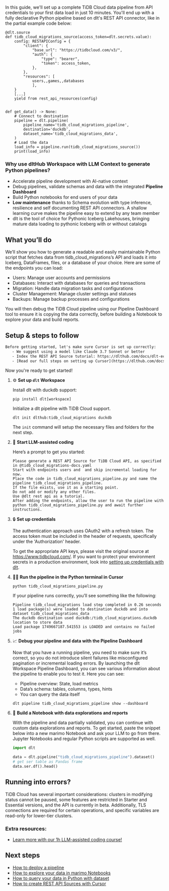 In this guide, we'll set up a complete TiDB Cloud data pipeline from API credentials to your first data load in just 10 minutes. You'll end up with a fully declarative Python pipeline based on dlt's REST API connector, like in the partial example code below:

```python-outcome
@dlt.source
def tidb_cloud_migrations_source(access_token=dlt.secrets.value):
    config: RESTAPIConfig = {
        "client": {
            "base_url": "https://tidbcloud.com/v3/",
            "auth": {
                "type": "bearer",
                "token": access_token,
            },
        },
        "resources": [
            users,,games,,databases
            ],
    }
    [...]
    yield from rest_api_resources(config)


def get_data() -> None:
    # Connect to destination
    pipeline = dlt.pipeline(
        pipeline_name='tidb_cloud_migrations_pipeline',
        destination='duckdb',
        dataset_name='tidb_cloud_migrations_data', 
    )
    # Load the data
    load_info = pipeline.run(tidb_cloud_migrations_source())
    print(load_info) 
```

### Why use dltHub Workspace with LLM Context to generate Python pipelines?

- Accelerate pipeline development with AI-native context
- Debug pipelines, validate schemas and data with the integrated **Pipeline Dashboard**
- Build Python notebooks for end users of your data
- **Low maintenance** thanks to Schema evolution with type inference, resilience and self documenting REST API connectors. A shallow learning curve makes the pipeline easy to extend by any team member
- dlt is the tool of choice for Pythonic Iceberg Lakehouses, bringing mature data loading to pythonic Iceberg with or without catalogs

## What you’ll do

We’ll show you how to generate a readable and easily maintainable Python script that fetches data from tidb_cloud_migrations’s API and loads it into Iceberg, DataFrames, files, or a database of your choice. Here are some of the endpoints you can load:

- Users: Manage user accounts and permissions
- Databases: Interact with databases for queries and transactions
- Migration: Handle data migration tasks and configurations
- Cluster Management: Manage cluster settings and statuses
- Backups: Manage backup processes and configurations

You will then debug the TiDB Cloud pipeline using our Pipeline Dashboard tool to ensure it is copying the data correctly, before building a Notebook to explore your data and build reports.

## Setup & steps to follow

```default
Before getting started, let's make sure Cursor is set up correctly:
   - We suggest using a model like Claude 3.7 Sonnet or better
   - Index the REST API Source tutorial: https://dlthub.com/docs/dlt-ecosystem/verified-sources/rest_api/ and add it to context as **@dlt rest api**
   - [Read our full steps on setting up Cursor](https://dlthub.com/docs/dlt-ecosystem/llm-tooling/cursor-restapi#23-configuring-cursor-with-documentation)
```

Now you're ready to get started!

1. ⚙️ **Set up `dlt` Workspace**
    
    Install dlt with duckdb support:
    ```shell
    pip install dlt[workspace]
    ```

    Initialize a dlt pipeline with TiDB Cloud support.
    ```shell
    dlt init dlthub:tidb_cloud_migrations duckdb
    ```

    The `init` command will setup the necessary files and folders for the next step.
    
2. 🤠 **Start LLM-assisted coding**
    
    Here’s a prompt to get you started:
    
    ```prompt
    Please generate a REST API Source for TiDB Cloud API, as specified in @tidb_cloud_migrations-docs.yaml 
    Start with endpoints users and  and skip incremental loading for now. 
    Place the code in tidb_cloud_migrations_pipeline.py and name the pipeline tidb_cloud_migrations_pipeline. 
    If the file exists, use it as a starting point. 
    Do not add or modify any other files. 
    Use @dlt rest api as a tutorial. 
    After adding the endpoints, allow the user to run the pipeline with python tidb_cloud_migrations_pipeline.py and await further instructions.
    ```

    
3. 🔒 **Set up credentials** 
    
    The authentication approach uses OAuth2 with a refresh token. The access token must be included in the header of requests, specifically under the 'Authorization' header.
    
    To get the appropriate API keys, please visit the original source at https://www.tidbcloud.com/.
    If you want to protect your environment secrets in a production environment, look into [setting up credentials with dlt](https://dlthub.com/docs/walkthroughs/add_credentials).
    
4. 🏃‍♀️ **Run the pipeline in the Python terminal in Cursor**
    
    ```shell
    python tidb_cloud_migrations_pipeline.py
    ```
    
    If your pipeline runs correctly, you’ll see something like the following:
    
    ```shell
    Pipeline tidb_cloud_migrations load step completed in 0.26 seconds
    1 load package(s) were loaded to destination duckdb and into dataset tidb_cloud_migrations_data
    The duckdb destination used duckdb:/tidb_cloud_migrations.duckdb location to store data
    Load package 1749667187.541553 is LOADED and contains no failed jobs
    ```
    
5. 📈 **Debug your pipeline and data with the Pipeline Dashboard**

    Now that you have a running pipeline, you need to make sure it’s correct, so you do not introduce silent failures like misconfigured pagination or incremental loading errors. By launching the dlt Workspace Pipeline Dashboard, you can see various information about the pipeline to enable you to test it. Here you can see:
    - Pipeline overview: State, load metrics
    - Data’s schema: tables, columns, types, hints
    - You can query the data itself
    
    ```shell
    dlt pipeline tidb_cloud_migrations_pipeline show --dashboard
    ```
    
6. 🐍 **Build a Notebook with data explorations and reports**

    With the pipeline and data partially validated, you can continue with custom data explorations and reports. To get started, paste the snippet below into a new marimo Notebook and ask your LLM to go from there. Jupyter Notebooks and regular Python scripts are supported as well.

    
    ```python
    import dlt

   data = dlt.pipeline("tidb_cloud_migrations_pipeline").dataset()
   # get ser table as Pandas frame
   data.ser.df().head()
    ```

## Running into errors?

TiDB Cloud has several important considerations: clusters in modifying status cannot be paused, some features are restricted in Starter and Essential versions, and the API is currently in beta. Additionally, TLS connections are required for certain operations, and specific variables are read-only for lower-tier clusters.

### Extra resources:

- [Learn more with our 1h LLM-assisted coding course!](https://www.youtube.com/watch?v=GGid70rnJuM)

## Next steps

- [How to deploy a pipeline](https://dlthub.com/docs/walkthroughs/deploy-a-pipeline)
- [How to explore your data in marimo Notebooks](https://dlthub.com/docs/general-usage/dataset-access/marimo)
- [How to query your data in Python with dataset](https://dlthub.com/docs/general-usage/dataset-access/dataset)
- [How to create REST API Sources with Cursor](https://dlthub.com/docs/dlt-ecosystem/llm-tooling/cursor-restapi)